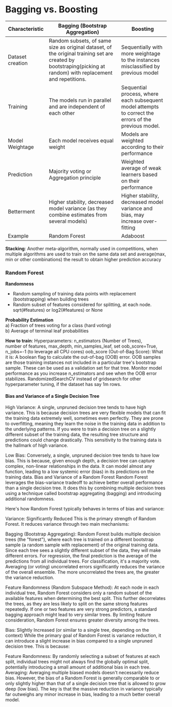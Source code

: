 # Bagging vs. Boosting
Characteristic|Bagging (Bootstrap Aggregation)|Boosting
--------------|-------|--------
Dataset creation|Random subsets, of same size as original dataset, of the original training set are created by bootstraping(picking at random) with replacement and repetitions.|Sequentially with more weightage to the instances misclassified by previous model
Training|The models run in parallel and are independent of each other|Sequential process, where each subsequent model attempts to correct the errors of the previous model.
Model Weightage|Each model receives equal weight|Models are weighted according to their performance
Prediction|Majority voting or Aggregation principle|Weighted average of weak learners based on their performance
Betterment| Higher stability, decreased model variance (as they combine estimates from several models)|Higher stability, decreased model variance and bias, may increase over-fitting
Example|Random Forest|Adaboost

**Stacking**: Another meta-algorithm, normally used in competitions, when multiple algorithms are used to train on the same data set and average(max, min or other combinations) the result to obtain higher prediction accuracy

### Random Forest
**Randomness**
* Random sampling of training data points with replacement (bootstrapping) when building trees
* Random subset of features considered for splitting, at each node. sqrt(#features) or log2(#features) or None

**Probability Estimation**  
a) Fraction of trees voting for a class (hard voting)  
b) Average of terminal leaf probabilities  

**How to train**:
Hyperparameters: n_estimators (Number of Trees), number of features, max_depth, min_samples_leaf, set oob_score=True, n_jobs=-1 (to leverage all CPU cores)
oob_score (Out-of-Bag Score):
What it is: A boolean flag to calculate the out-of-bag (OOB) error. OOB samples are those training instances not included in a particular tree's bootstrap sample. These can be used as a validation set for that tree.
Monitor model performance as you increase n_estimators and see when the OOB error stabilizes.
RandomizedSearchCV instead of gridsearch for other hyperparameter tuning, if the dataset has say 1m rows.

#### Bias and Variance of a Single Decision Tree
High Variance: A single, unpruned decision tree tends to have high variance. This is because decision trees are very flexible models that can fit the training data extremely well, sometimes even perfectly. They are prone to overfitting, meaning they learn the noise in the training data in addition to the underlying patterns. If you were to train a decision tree on a slightly different subset of the training data, the resulting tree structure and predictions could change drastically. This sensitivity to the training data is the hallmark of high variance.

Low Bias: Conversely, a single, unpruned decision tree tends to have low bias. This is because, given enough depth, a decision tree can capture complex, non-linear relationships in the data. It can model almost any function, leading to a low systemic error (bias) in its predictions on the training data.
Bias and Variance of a Random Forest
Random Forest leverages the bias-variance tradeoff to achieve better overall performance than a single decision tree. It does this by combining multiple decision trees using a technique called bootstrap aggregating (bagging) and introducing additional randomness.

Here's how Random Forest typically behaves in terms of bias and variance:

Variance: Significantly Reduced
This is the primary strength of Random Forest. It reduces variance through two main mechanisms:

Bagging (Bootstrap Aggregating):
Random Forest builds multiple decision trees (the "forest"), where each tree is trained on a different bootstrap sample (a random sample with replacement) of the original training data.
Since each tree sees a slightly different subset of the data, they will make different errors.
For regression, the final prediction is the average of the predictions from all individual trees. For classification, it's a majority vote. Averaging (or voting) uncorrelated errors significantly reduces the variance of the overall ensemble. The more uncorrelated the trees are, the greater the variance reduction.

Feature Randomness (Random Subspace Method):
At each node in each individual tree, Random Forest considers only a random subset of the available features when determining the best split. This further decorrelates the trees, as they are less likely to split on the same strong features repeatedly. If one or two features are very strong predictors, a standard bagging approach might lead to very similar trees. By limiting feature consideration, Random Forest ensures greater diversity among the trees.

Bias: Slightly Increased (or similar to a single tree, depending on the context)
While the primary goal of Random Forest is variance reduction, it can introduce a slight increase in bias compared to a single unpruned decision tree. This is because:

Feature Randomness: By randomly selecting a subset of features at each split, individual trees might not always find the globally optimal split, potentially introducing a small amount of additional bias in each tree.
Averaging: Averaging multiple biased models doesn't necessarily reduce bias. However, the bias of a Random Forest is generally comparable to or only slightly higher than that of a single decision tree that is allowed to grow deep (low bias). The key is that the massive reduction in variance typically far outweighs any minor increase in bias, leading to a much better overall model.


